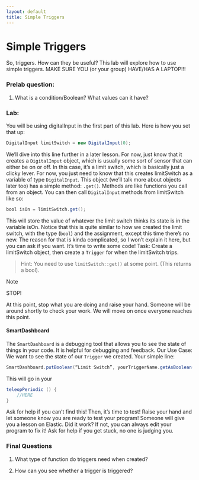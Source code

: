 ```yaml
---
layout: default
title: Simple Triggers
---
```


# Simple Triggers
So, triggers. How can they be useful? This lab will explore how to use simple triggers.
MAKE SURE YOU (or your group) HAVE/HAS A LAPTOP!!!
### Prelab question:
1. What is a condition/Boolean? What values can it have?



### Lab:
You will be using digitalInput in the first part of this lab. Here is how you set that up:
```java
DigitalInput limitSwitch = new DigitalInput(0);
```

We’ll dive into this line further in a later lesson. For now, just know that it creates a `DigitalInput` object, which is usually some sort of sensor that can either be on or off. In this case, it’s a limit switch, which is basically just a clicky lever. For now, you just need to know that this creates limitSwitch as a variable of type `DigitalInput`. This object (we’ll talk more about objects later too) has a simple method: `.get()`. Methods are like functions you call from an object. You can then call `DigitalInput` methods from limitSwitch like so:
```java
bool isOn = limitSwitch.get();
```
This will store the value of whatever the limit switch thinks its state is in the variable isOn. Notice that this is quite similar to how we created the limit switch, with the type (`bool`) and the assignment, except this time there’s no new. The reason for that is kinda complicated, so I won’t explain it here, but you can ask if you want. It’s time to write some code!
Task: Create a limitSwitch object, then create a `Trigger` for when the limitSwitch trips.
> Hint: You need to use `limitSwitch::get()` at some point. (This returns a bool).

> [!NOTE]
> STOP!

At this point, stop what you are doing and raise your hand. Someone will be around shortly to check your work. We will move on once everyone reaches this point.

#### SmartDashboard
The `SmartDashboard` is a debugging tool that allows you to see the state of things in your code. It is helpful for debugging and feedback.
Our Use Case: We want to see the state of our `Trigger` we created.
Your simple line:
```java
SmartDashboard.putBoolean(“Limit Switch”, yourTriggerName.getAsBoolean());
```
This will go in your 
```java
teleopPeriodic () {
	//HERE
}
```
Ask for help if you can’t find this!
Then, it’s time to test! Raise your hand and let someone know you are ready to test your program! Someone will give you a lesson on Elastic.
Did it work?
If not, you can always edit your program to fix it! Ask for help if you get stuck, no one is judging you.
### Final Questions
1.	What type of function do triggers need when created?


2.	How can you see whether a trigger is triggered?

